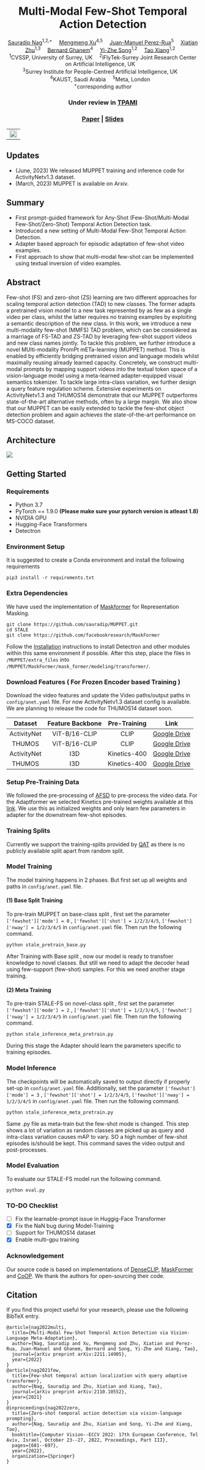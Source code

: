 

<div align="center">

<h1>Multi-Modal Few-Shot Temporal Action Detection</h1>

<div>
    <a href='https://sauradip.github.io/' target='_blank'>Sauradip Nag</a><sup>1,2,+</sup>&emsp;
    <a href='https://scholar.google.com/citations?user=be_ox9QAAAAJ&hl=en' target='_blank'>Mengmeng Xu</a><sup>4,5</sup>&emsp;
    <a href='https://scholar.google.com/citations?user=Vbvimu4AAAAJ&hl=en' target='_blank'>Juan-Manuel Perez-Rua</a><sup>5</sup>&emsp;
    <a href='https://scholar.google.co.uk/citations?hl=en&user=ZbA-z1cAAAAJ&view_op=list_works&sortby=pubdate' target='_blank'>Xiatian Zhu</a><sup>1,3</sup>&emsp;
    <a href='https://www.bernardghanem.com/' target='_blank'>Bernard Ghanem</a><sup>4</sup>&emsp;
    <a href='https://scholar.google.co.uk/citations?user=irZFP_AAAAAJ&hl=en' target='_blank'>Yi-Zhe Song</a><sup>1,2</sup>&emsp;
    <a href='https://scholar.google.co.uk/citations?hl=en&user=MeS5d4gAAAAJ&view_op=list_works&sortby=pubdate' target='_blank'>Tao Xiang</a><sup>1,2</sup>&emsp;
</div>
<div>
    <sup>1</sup>CVSSP, University of Surrey, UK&emsp;
    <sup>2</sup>iFlyTek-Surrey Joint Research Center on Artificial Intelligence, UK&emsp; <br>
    <sup>3</sup>Surrey Institute for People-Centred Artificial Intelligence, UK&emsp; <br>
    <sup>4</sup>KAUST, Saudi Arabia&emsp;
    <sup>5</sup>Meta, London&emsp;
  
</div>
<div>
    <sup>+</sup>corresponding author
</div>

<h3><strong>Under review in <a href='https://ieeexplore.ieee.org/xpl/RecentIssue.jsp?punumber=34' target='_blank'>TPAMI</a></strong></h3>

<h3 align="center">
  <a href="https://arxiv.org/abs/2211.14905" target='_blank'>Paper</a> |
    <a href="assets/MUPPET.pdf" target='_blank'>Slides</a> 
</h3>

<table>
<tr>
    <td><img src="assets/mmfs.png" width="100%"/></td>
</tr>
</table>
</div>

## Updates

- (June, 2023) We released MUPPET training and inference code for ActivityNetv1.3 dataset.
- (March, 2023) MUPPET is available on Arxiv.

## Summary
- First prompt-guided framework for Any-Shot (Few-Shot/Multi-Modal Few-Shot/Zero-Shot) Temporal Action Detection task.
- Introduced a new setting of Multi-Modal Few-Shot Temporal Action Detection.
- Adapter based approach for episodic adaptation of few-shot video examples.
- First approach to show that multi-modal few-shot can be implemented using textual inversion of video examples.

## Abstract

Few-shot (FS) and zero-shot (ZS) learning are two different approaches for scaling temporal action detection (TAD) to new classes. The former adapts a pretrained vision model to a new task represented by as few as a single video per class, whilst the latter requires no training examples by exploiting a semantic description of the new class. In this work, we introduce a new multi-modality few-shot (MMFS) TAD problem, which can be considered as a marriage of FS-TAD and ZS-TAD by leveraging few-shot support videos and new class names jointly. To tackle this problem, we further introduce a novel MUlti-modality PromPt mETa-learning (MUPPET) method. This is enabled by efficiently bridging pretrained vision and language models whilst maximally reusing already learned capacity. Concretely, we construct multi-modal prompts by mapping support videos into the textual token space of a vision-language model using a meta-learned adapter-equipped visual semantics tokenizer. To tackle large intra-class variation, we further design a query feature regulation scheme. Extensive experiments on ActivityNetv1.3 and THUMOS14 demonstrate that our MUPPET outperforms state-of-the-art alternative methods, often by a large margin. We also show that our MUPPET can be easily extended to tackle the few-shot object detection problem and again achieves the state-of-the-art performance on MS-COCO dataset.

## Architecture
![](assets/archi.png)


## Getting Started

### Requirements
- Python 3.7
- PyTorch == 1.9.0  **(Please make sure your pytorch version is atleast 1.8)**
- NVIDIA GPU
- Hugging-Face Transformers
- Detectron

### Environment Setup
It is suggested to create a Conda environment and install the following requirements
```shell script
pip3 install -r requirements.txt
```

### Extra Dependencies
We have used the implementation of [Maskformer](https://github.com/facebookresearch/MaskFormer) for Representation Masking. 
```shell script
git clone https://github.com/sauradip/MUPPET.git
cd STALE
git clone https://github.com/facebookresearch/MaskFormer
```
Follow the [Installation](https://github.com/facebookresearch/MaskFormer/blob/main/INSTALL.md) instructions to install Detectron and other modules within this same environment if possible. After this step, place the files in ``` /MUPPET/extra_files ``` into ``` /MUPPET/MaskFormer/mask_former/modeling/transformer/ ```. 


### Download Features ( For Frozen Encoder based Training )
Download the video features and update the Video paths/output paths in ``` config/anet.yaml ``` file. For now ActivityNetv1.3 dataset config is available. We are planning to release the code for THUMOS14 dataset soon. 

| Dataset | Feature Backbone | Pre-Training | Link | 
|:---:|:---:|:---:|:---:|
| ActivityNet | ViT-B/16-CLIP | CLIP | [Google Drive](https://drive.google.com/drive/folders/1OFyU7V-VPHYOkTfXTQR-XxLYO-rSgL_i?usp=sharing) |
| THUMOS | ViT-B/16-CLIP | CLIP | [Google Drive](https://drive.google.com/drive/folders/16eUrTrF8-S5ncb5psIN7ikP9GweAIP_t?usp=sharing) |
| ActivityNet | I3D | Kinetics-400 | [Google Drive](https://drive.google.com/drive/folders/1B1srfie2UWKwaC4-7bo6UItmJoESCUq3?usp=sharing) |
| THUMOS | I3D | Kinetics-400 | [Google Drive](https://drive.google.com/drive/folders/1C4YG01X9IIT1a568wMM8fgm4k4xTC2EQ?usp=sharing) |

### Setup Pre-Training Data
We followed the pre-processing of [AFSD](https://github.com/TencentYoutuResearch/ActionDetection-AFSD) to pre-process the video data. For the Adaptformer we selected Kinetics pre-trained weights available at this [link](https://github.com/ShoufaChen/AdaptFormer/blob/main/PRETRAIN.md). We use this as initialized weights and only learn few parameters in adapter for the downstream few-shot episodes. 

### Training Splits
Currently we support the training-splits provided by [QAT](https://github.com/sauradip/fewshotQAT) as there is no publicly available split apart from random split. 

### Model Training 
The model training happens in 2 phases. But first set up all weights and paths in ``` config/anet.yaml ``` file.

#### (1) Base Split Training
To pre-train MUPPET on base-class split , first set the parameter ``` ['fewshot']['mode'] = 0 ``` , ``` ['fewshot']['shot'] = 1/2/3/4/5 ```, ``` ['fewshot']['nway'] = 1/2/3/4/5 ``` in ``` config/anet.yaml ``` file. Then run the following command.

```shell script
python stale_pretrain_base.py
```
After Training with Base split , now our model is ready to transfoer knowledge to novel classes. But still we need to adapt the decoder head using few-support (few-shot) samples. For this we need another stage training. 

#### (2) Meta Training
To pre-train STALE-FS on novel-class split , first set the parameter ``` ['fewshot']['mode'] = 2 ``` , ``` ['fewshot']['shot'] = 1/2/3/4/5 ```, ``` ['fewshot']['nway'] = 1/2/3/4/5 ``` in ``` config/anet.yaml ``` file. Then run the following command.

```shell script
python stale_inference_meta_pretrain.py
```
During this stage the Adapter should learn the parameters specific to training episodes. 

### Model Inference
The checkpoints will be automatically saved to output directly if properly set-up in ``` config/anet.yaml ``` file. Additionally, set the parameter ``` ['fewshot']['mode'] = 3 ``` , ``` ['fewshot']['shot'] = 1/2/3/4/5 ```, ``` ['fewshot']['nway'] = 1/2/3/4/5 ``` in ``` config/anet.yaml ``` file. Then run the following command.
```shell script
python stale_inference_meta_pretrain.py
```
Same .py file as meta-train but the few-shot mode is changed. This step shows a lot of variation as random classes are picked up as query and intra-class variation causes mAP to vary. SO a high number of few-shot episodes is/should be kept. This command saves the video output and post-processes. 

### Model Evaluation
To evaluate our STALE-FS model run the following command. 
```shell script
python eval.py
```
### TO-DO Checklist
- [ ] Fix the learnable-prompt issue in Huggig-Face Transformer
- [x] Fix the NaN bug during Model-Training
- [ ] Support for THUMOS14 dataset
- [x] Enable multi-gpu training

### Acknowledgement
Our source code is based on implementations of [DenseCLIP](https://github.com/raoyongming/DenseCLIP), [MaskFormer](https://github.com/facebookresearch/MaskFormer) and [CoOP](https://github.com/kaiyangzhou/coop). We thank the authors for open-sourcing their code. 
## Citation
If you find this project useful for your research, please use the following BibTeX entry.
```
@article{nag2022multi,
  title={Multi-Modal Few-Shot Temporal Action Detection via Vision-Language Meta-Adaptation},
  author={Nag, Sauradip and Xu, Mengmeng and Zhu, Xiatian and Perez-Rua, Juan-Manuel and Ghanem, Bernard and Song, Yi-Zhe and Xiang, Tao},
  journal={arXiv preprint arXiv:2211.14905},
  year={2022}
}
@article{nag2021few,
  title={Few-shot temporal action localization with query adaptive transformer},
  author={Nag, Sauradip and Zhu, Xiatian and Xiang, Tao},
  journal={arXiv preprint arXiv:2110.10552},
  year={2021}
}
@inproceedings{nag2022zero,
  title={Zero-shot temporal action detection via vision-language prompting},
  author={Nag, Sauradip and Zhu, Xiatian and Song, Yi-Zhe and Xiang, Tao},
  booktitle={Computer Vision--ECCV 2022: 17th European Conference, Tel Aviv, Israel, October 23--27, 2022, Proceedings, Part III},
  pages={681--697},
  year={2022},
  organization={Springer}
}
```



